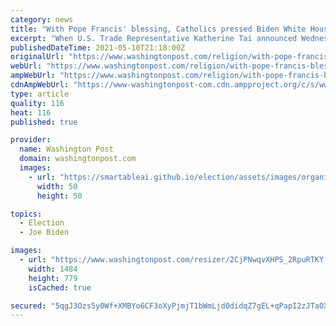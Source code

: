 ```yaml
---
category: news
title: "With Pope Francis' blessing, Catholics pressed Biden White House to waive vaccine patents"
excerpt: "When U.S. Trade Representative Katherine Tai announced Wednesday (May 5) that the White House would back efforts to suspend intellectual property rights for COVID-19 vaccines, it was a victory for Vatican officials and U."
publishedDateTime: 2021-05-10T21:18:00Z
originalUrl: "https://www.washingtonpost.com/religion/with-pope-francis-blessing-catholics-pressed-biden-white-house-to-waive-vaccine-patents/2021/05/10/9b42159a-b1dd-11eb-bc96-fdf55de43bef_story.html"
webUrl: "https://www.washingtonpost.com/religion/with-pope-francis-blessing-catholics-pressed-biden-white-house-to-waive-vaccine-patents/2021/05/10/9b42159a-b1dd-11eb-bc96-fdf55de43bef_story.html"
ampWebUrl: "https://www.washingtonpost.com/religion/with-pope-francis-blessing-catholics-pressed-biden-white-house-to-waive-vaccine-patents/2021/05/10/9b42159a-b1dd-11eb-bc96-fdf55de43bef_story.html?outputType=amp"
cdnAmpWebUrl: "https://www-washingtonpost-com.cdn.ampproject.org/c/s/www.washingtonpost.com/religion/with-pope-francis-blessing-catholics-pressed-biden-white-house-to-waive-vaccine-patents/2021/05/10/9b42159a-b1dd-11eb-bc96-fdf55de43bef_story.html?outputType=amp"
type: article
quality: 116
heat: 116
published: true

provider:
  name: Washington Post
  domain: washingtonpost.com
  images:
    - url: "https://smartableai.github.io/election/assets/images/organizations/washingtonpost.com-50x50.jpg"
      width: 50
      height: 50

topics:
  - Election
  - Joe Biden

images:
  - url: "https://www.washingtonpost.com/resizer/2CjPNwqvXHPS_2RpuRTKY-p3eVo=/1484x0/www.washingtonpost.com/pb/resources/img/twp-social-share.png"
    width: 1484
    height: 779
    isCached: true

secured: "5qgJ3Ozs5y0Wf+XMBYo6CF3oXyPjmjT1bWmLjd0didqZ7gEL+qPapI2zJTaOXZeRbZkEssISCBCA4Y8QjyHi9s4EuOVGeRP+0fxM/BqNl82CC98IlCyFintzdMg7uWlxEe2+mMXnMxJm37B5RuDPMV8yfYek88vY+Sf1nNiKEFNzsrKrb4yUO8WQZWUhQXXUR8BnpedL07kdMMldVNMX3llRQXvLYa4sI9JWInfv/g/8di2UQWRWboFHyDg9+byOIvFZCZKhrecfrnTX7vgAodX/2bhajpkftbBmhh7i5ZUddutqpWplFpNGVsdcJP/Z4ur3mNu2/C+lNVYPajxx9FEAlQXj6rAcUIPvRyXOaY4=;+IHdZHF8EWEthFz0fva0Fw=="
---
```


